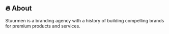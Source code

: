 ## 🔥 About
Stuurmen is a branding agency with a history of building compelling brands for premium products and services.

